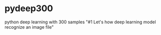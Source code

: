 # pydeep300
python deep learning with 300 samples
"#1 Let's how deep learning model recognize an image file" 
